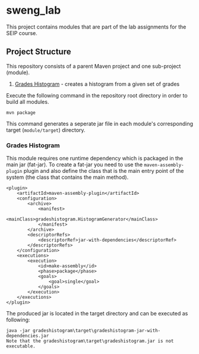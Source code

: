 # sweng_lab
This project contains modules that are part of the lab assignments for the SEIP course. 

## Project Structure
This repository consists of a parent Maven project and one sub-project (module).

1) [Grades Histogram](gradeshistogram) - creates a histogram from a given set of grades

Execute the following command in the repository root directory in order to build all modules. 
```
mvn package
```
This command generates a seperate jar file in each module's corresponding target (```module/target```) directory.  

### Grades Histogram
This module requires one runtime dependency which is packaged in the main jar (fat-jar). To create a fat-jar you need to use the ```maven-assembly-plugin``` plugin and also define the class that is the main entry point of the system (the class that contains the main method). 
```
<plugin>
    <artifactId>maven-assembly-plugin</artifactId>
    <configuration>
        <archive>
            <manifest>
                <mainClass>gradeshistogram.HistogramGenerator</mainClass> 
            </manifest>
        </archive>
        <descriptorRefs>
            <descriptorRef>jar-with-dependencies</descriptorRef>
        </descriptorRefs>
    </configuration>
    <executions>
        <execution>
            <id>make-assembly</id>
            <phase>package</phase>
            <goals>
                <goal>single</goal>
            </goals>
        </execution>
    </executions>
</plugin>
```

The produced jar is located in the target directory and can be executed as following:
```
java -jar gradeshistogram\target\gradeshistogram-jar-with-dependencies.jar
Note that the gradeshistogram\target\gradeshistogram.jar is not executable. 
